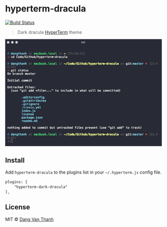 # hyperterm-dracula

[![Build Status](https://travis-ci.org/dangvanthanh/hyperterm-dark-dracula.svg?branch=master)](https://travis-ci.org/dangvanthanh/hyperterm-dracula)

> Dark dracula [HyperTerm](https://hyperterm.org/) theme

![](screenshot.png)

## Install

Add `hyperterm-dracula` to the plugins list in your `~/.hyperterm.js` config file.

```
plugins: [
	"hyperterm-dark-dracula"
],
```

## License

MIT © [Dang Van Thanh](http://dangthanh.org)
